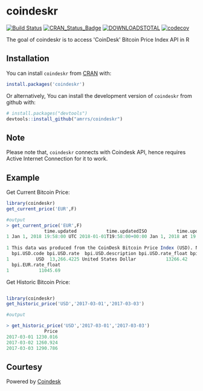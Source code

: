 # coindeskr

[![Build Status](https://travis-ci.org/amrrs/coindeskr.svg?branch=master)](https://travis-ci.org/amrrs/coindeskr) [![CRAN\_Status\_Badge](http://www.r-pkg.org/badges/version/coindeskr)](https://cran.r-project.org/package=coindeskr) [![DOWNLOADSTOTAL](https://cranlogs.r-pkg.org/badges/grand-total/coindeskr)](https://cranlogs.r-pkg.org/badges/grand-total/coindeskr) [![codecov](https://codecov.io/gh/amrrs/coindeskr/branch/master/graph/badge.svg)](https://codecov.io/gh/amrrs/coindeskr)

The goal of coindeskr is to access 'CoinDesk' Bitcoin Price Index API in R

## Installation

You can install `coindeskr` from [CRAN](https://cran.r-project.org/package=coindeskr) with:

``` r
install.packages('coindeskr')
```

Or alternatively, You can install the development version of `coindeskr` from github with:

``` r
# install.packages("devtools")
devtools::install_github("amrrs/coindeskr")
```

## Note

Please note that, `coindeskr` connects with Coindesk API, hence requires Active Internet Connection for it to work. 

## Example

Get Current Bitcoin Price:

``` r
library(coindeskr)
get_current_price('EUR',F)

#output
> get_current_price('EUR',F)
              time.updated           time.updatedISO           time.updateduk
1 Jan 1, 2018 19:58:00 UTC 2018-01-01T19:58:00+00:00 Jan 1, 2018 at 19:58 GMT
                                                                                                                                                   disclaimer
1 This data was produced from the CoinDesk Bitcoin Price Index (USD). Non-USD currency data converted using hourly conversion rate from openexchangerates.org
  bpi.USD.code bpi.USD.rate  bpi.USD.description bpi.USD.rate_float bpi.EUR.code bpi.EUR.rate bpi.EUR.description
1          USD  13,266.4225 United States Dollar           13266.42          EUR  11,045.6897                Euro
  bpi.EUR.rate_float
1           11045.69
```

Get Historic Bitcoin Price:

``` r

library(coindeskr)
get_historic_price('USD','2017-03-01','2017-03-03')

#output

> get_historic_price('USD','2017-03-01','2017-03-03')
              Price
2017-03-01 1230.016
2017-03-02 1260.924
2017-03-03 1290.786
```

## Courtesy
Powered by [Coindesk](https://www.coindesk.com/api/)
